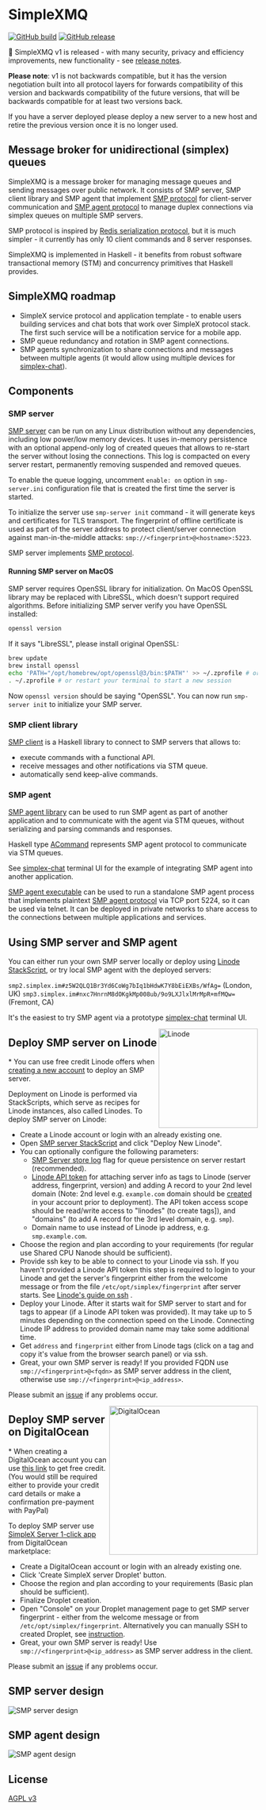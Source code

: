 # SimpleXMQ

[![GitHub build](https://github.com/simplex-chat/simplexmq/workflows/build/badge.svg)](https://github.com/simplex-chat/simplexmq/actions?query=workflow%3Abuild)
[![GitHub release](https://img.shields.io/github/v/release/simplex-chat/simplexmq)](https://github.com/simplex-chat/simplexmq/releases)

📢 SimpleXMQ v1 is released - with many security, privacy and efficiency improvements, new functionality - see [release notes](https://github.com/simplex-chat/simplexmq/releases/tag/v1.0.0).

**Please note**: v1 is not backwards compatible, but it has the version negotiation built into all protocol layers for forwards compatibility of this version and backwards compatibility of the future versions, that will be backwards compatible for at least two versions back.

If you have a server deployed please deploy a new server to a new host and retire the previous version once it is no longer used.

## Message broker for unidirectional (simplex) queues

SimpleXMQ is a message broker for managing message queues and sending messages over public network. It consists of SMP server, SMP client library and SMP agent that implement [SMP protocol](https://github.com/simplex-chat/simplexmq/blob/master/protocol/simplex-messaging.md) for client-server communication and [SMP agent protocol](https://github.com/simplex-chat/simplexmq/blob/master/protocol/agent-protocol.md) to manage duplex connections via simplex queues on multiple SMP servers.

SMP protocol is inspired by [Redis serialization protocol](https://redis.io/topics/protocol), but it is much simpler - it currently has only 10 client commands and 8 server responses.

SimpleXMQ is implemented in Haskell - it benefits from robust software transactional memory (STM) and concurrency primitives that Haskell provides.

## SimpleXMQ roadmap

- SimpleX service protocol and application template - to enable users building services and chat bots that work over SimpleX protocol stack. The first such service will be a notification service for a mobile app.
- SMP queue redundancy and rotation in SMP agent connections.
- SMP agents synchronization to share connections and messages between multiple agents (it would allow using multiple devices for [simplex-chat](https://github.com/simplex-chat/simplex-chat)).

## Components

### SMP server

[SMP server](https://github.com/simplex-chat/simplexmq/blob/master/apps/smp-server/Main.hs) can be run on any Linux distribution without any dependencies, including low power/low memory devices. It uses in-memory persistence with an optional append-only log of created queues that allows to re-start the server without losing the connections. This log is compacted on every server restart, permanently removing suspended and removed queues.

To enable the queue logging, uncomment `enable: on` option in `smp-server.ini` configuration file that is created the first time the server is started.

To initialize the server use `smp-server init` command - it will generate keys and certificates for TLS transport. The fingerprint of offline certificate is used as part of the server address to protect client/server connection against man-in-the-middle attacks: `smp://<fingerprint>@<hostname>:5223`.

SMP server implements [SMP protocol](https://github.com/simplex-chat/simplexmq/blob/master/protocol/simplex-messaging.md).

#### Running SMP server on MacOS

SMP server requires OpenSSL library for initialization. On MacOS OpenSSL library may be replaced with LibreSSL, which doesn't support required algorithms. Before initializing SMP server verify you have OpenSSL installed:

```sh
openssl version
```

If it says "LibreSSL", please install original OpenSSL:

```sh
brew update
brew install openssl
echo 'PATH="/opt/homebrew/opt/openssl@3/bin:$PATH"' >> ~/.zprofile # or follow whatever instructions brew suggests
. ~/.zprofile # or restart your terminal to start a new session
```

Now `openssl version` should be saying "OpenSSL". You can now run `smp-server init` to initialize your SMP server.

### SMP client library

[SMP client](https://github.com/simplex-chat/simplexmq/blob/master/src/Simplex/Messaging/Client.hs) is a Haskell library to connect to SMP servers that allows to:
- execute commands with a functional API.
- receive messages and other notifications via STM queue.
- automatically send keep-alive commands.

### SMP agent

[SMP agent library](https://github.com/simplex-chat/simplexmq/blob/master/src/Simplex/Messaging/Agent.hs) can be used to run SMP agent as part of another application and to communicate with the agent via STM queues, without serializing and parsing commands and responses.

Haskell type [ACommand](https://github.com/simplex-chat/simplexmq/blob/master/src/Simplex/Messaging/Agent/Protocol.hs) represents SMP agent protocol to communicate via STM queues.

See [simplex-chat](https://github.com/simplex-chat/simplex-chat) terminal UI for the example of integrating SMP agent into another application.

[SMP agent executable](https://github.com/simplex-chat/simplexmq/blob/master/apps/smp-agent/Main.hs) can be used to run a standalone SMP agent process that implements plaintext [SMP agent protocol](https://github.com/simplex-chat/simplexmq/blob/master/protocol/agent-protocol.md) via TCP port 5224, so it can be used via telnet. It can be deployed in private networks to share access to the connections between multiple applications and services.

## Using SMP server and SMP agent

You can either run your own SMP server locally or deploy using [Linode StackScript](https://cloud.linode.com/stackscripts/748014), or try local SMP agent with the deployed servers:

`smp2.simplex.im#z5W2QLQ1Br3Yd6CoWg7bIq1bHdwK7Y8bEiEXBs/WfAg=` (London, UK)
`smp3.simplex.im#nxc7HnrnM8dOKgkMp008ub/9o9LXJlxlMrMpR+mfMQw=` (Fremont, CA)

It's the easiest to try SMP agent via a prototype [simplex-chat](https://github.com/simplex-chat/simplex-chat) terminal UI.

[<img alt="Linode" src="https://raw.githubusercontent.com/simplex-chat/simplexmq/master/img/linode.svg" align="right" width="200">](https://cloud.linode.com/stackscripts/748014)

## Deploy SMP server on Linode

\* You can use free credit Linode offers when [creating a new account](https://www.linode.com/) to deploy an SMP server.

Deployment on Linode is performed via StackScripts, which serve as recipes for Linode instances, also called Linodes. To deploy SMP server on Linode:

- Create a Linode account or login with an already existing one.
- Open [SMP server StackScript](https://cloud.linode.com/stackscripts/748014) and click "Deploy New Linode".
- You can optionally configure the following parameters:
    - [SMP Server store log](#SMP-server) flag for queue persistence on server restart (recommended).
    - [Linode API token](https://www.linode.com/docs/guides/getting-started-with-the-linode-api#get-an-access-token) for attaching server info as tags to Linode (server address, fingerprint, version) and adding A record to your 2nd level domain (Note: 2nd level e.g. `example.com` domain should be [created](https://cloud.linode.com/domains/create) in your account prior to deployment). The API token access scope should be read/write access to "linodes" (to create tags]), and "domains" (to add A record for the 3rd level domain, e.g. `smp`).
    - Domain name to use instead of Linode ip address, e.g. `smp.example.com`.
- Choose the region and plan according to your requirements (for regular use Shared CPU Nanode should be sufficient).
- Provide ssh key to be able to connect to your Linode via ssh. If you haven't provided a Linode API token this step is required to login to your Linode and get the server's fingerprint either from the welcome message or from the file `/etc/opt/simplex/fingerprint` after server starts. See [Linode's guide on ssh](https://www.linode.com/docs/guides/use-public-key-authentication-with-ssh/) .
- Deploy your Linode. After it starts wait for SMP server to start and for tags to appear (if a Linode API token was provided). It may take up to 5 minutes depending on the connection speed on the Linode. Connecting Linode IP address to provided domain name may take some additional time.
- Get `address` and `fingerprint` either from Linode tags (click on a tag and copy it's value from the browser search panel) or via ssh.
- Great, your own SMP server is ready! If you provided FQDN use `smp://<fingerprint>@<fqdn>` as SMP server address in the client, otherwise use `smp://<fingerprint>@<ip_address>`.

Please submit an [issue](https://github.com/simplex-chat/simplexmq/issues) if any problems occur.

[<img alt="DigitalOcean" src="https://raw.githubusercontent.com/simplex-chat/simplexmq/master/img/digitalocean.png" align="right" width="300">](https://marketplace.digitalocean.com/apps/simplex-server)

## Deploy SMP server on DigitalOcean

\* When creating a DigitalOcean account you can use [this link](https://try.digitalocean.com/freetrialoffer/) to get free credit. (You would still be required either to provide your credit card details or make a confirmation pre-payment with PayPal)

To deploy SMP server use [SimpleX Server 1-click app](https://marketplace.digitalocean.com/apps/simplex-server) from DigitalOcean marketplace:

- Create a DigitalOcean account or login with an already existing one.
- Click 'Create SimpleX server Droplet' button.
- Choose the region and plan according to your requirements (Basic plan should be sufficient).
- Finalize Droplet creation.
- Open "Console" on your Droplet management page to get SMP server fingerprint - either from the welcome message or from `/etc/opt/simplex/fingerprint`. Alternatively you can manually SSH to created Droplet, see [instruction](https://docs.digitalocean.com/products/droplets/how-to/connect-with-ssh/).
- Great, your own SMP server is ready! Use `smp://<fingerprint>@<ip_address>` as SMP server address in the client.

Please submit an [issue](https://github.com/simplex-chat/simplexmq/issues) if any problems occur.

## SMP server design

![SMP server design](https://raw.githubusercontent.com/simplex-chat/simplexmq/master/design/server.svg)

## SMP agent design

![SMP agent design](https://raw.githubusercontent.com/simplex-chat/simplexmq/master/design/agent2.svg)

## License

[AGPL v3](https://github.com/simplex-chat/simplexmq/blob/master/LICENSE)
